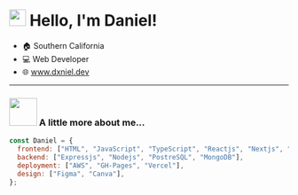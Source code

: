 <h1 align="left" id="macropower-title"><img src="https://i.giphy.com/media/v1.Y2lkPTc5MGI3NjExbDczb3phcXp1bDh3dG1oZ3c1ZjF0cWFvbTJmM3NvbnVkbnl3MDlxbiZlcD12MV9pbnRlcm5hbF9naWZfYnlfaWQmY3Q9cw/WFZvB7VIXBgiz3oDXE/giphy.gif" width="30"> Hello, I'm Daniel!</h1>

- :house: Southern California 
- :computer: Web Developer
 - 🌐 <a href="https://www.dxniel.dev">www.dxniel.dev</a>
---

### <img src="https://media.giphy.com/media/BmzqC8YEtarJK/giphy.gif" width="50"> A little more about me...





```JavaScript
const Daniel = {
  frontend: ["HTML", "JavaScript", "TypeScript", "Reactjs", "Nextjs", "CSS", "Tailwind"],
  backend: ["Expressjs", "Nodejs", "PostreSQL", "MongoDB"],
  deployment: ["AWS", "GH-Pages", "Vercel"],
  design: ["Figma", "Canva"],
};
```

